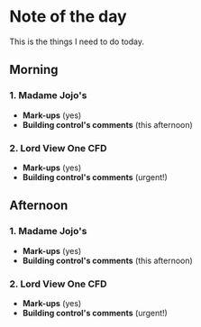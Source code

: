# Note of the day 
This is the things I need to do today.

## Morning

### 1. Madame Jojo's 

- **Mark-ups** (yes)
- **Building control's comments** (this afternoon)

### 2. Lord View One CFD 

- **Mark-ups** (yes)
- **Building control's comments** (urgent!)

## Afternoon 

### 1. Madame Jojo's 

- **Mark-ups** (yes)
- **Building control's comments** (this afternoon)

### 2. Lord View One CFD 

- **Mark-ups** (yes)
- **Building control's comments** (urgent!)
